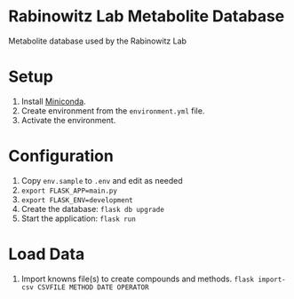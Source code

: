 # Rabinowitz Lab Metabolite Database

Metabolite database used by the Rabinowitz Lab


# Setup

1.  Install [Miniconda](https://conda.io/miniconda.html).
2.  Create environment from the `environment.yml` file.
3.  Activate the environment.


# Configuration

1.  Copy `env.sample` to `.env` and edit as needed
2.  `export FLASK_APP=main.py`
3.  `export FLASK_ENV=development`
4.  Create the database: `flask db upgrade`
4.  Start the application: `flask run`


# Load Data

1.  Import knowns file(s) to create compounds and methods.
        ```
        flask import-csv CSVFILE METHOD DATE OPERATOR
        ```
